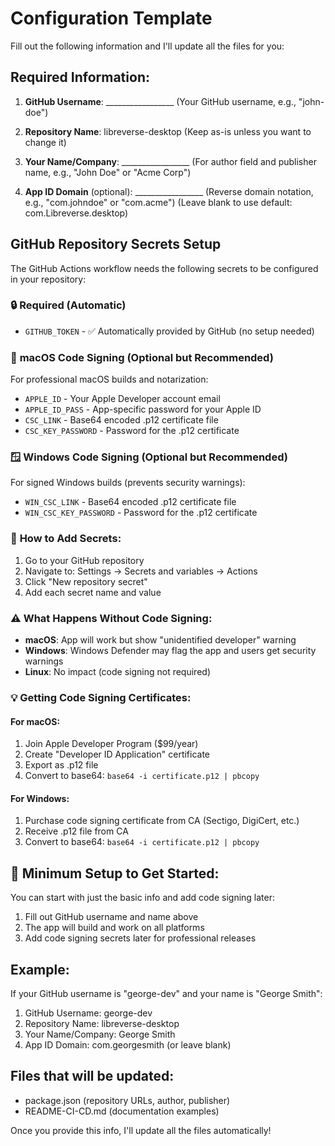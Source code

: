 # Configuration Template

Fill out the following information and I'll update all the files for you:

## Required Information:

1. **GitHub Username**: _________________
   (Your GitHub username, e.g., "john-doe")

2. **Repository Name**: libreverse-desktop
   (Keep as-is unless you want to change it)

3. **Your Name/Company**: _________________
   (For author field and publisher name, e.g., "John Doe" or "Acme Corp")

4. **App ID Domain** (optional): _________________
   (Reverse domain notation, e.g., "com.johndoe" or "com.acme")
   (Leave blank to use default: com.Libreverse.desktop)

## GitHub Repository Secrets Setup

The GitHub Actions workflow needs the following secrets to be configured in your repository:

### 🔒 **Required (Automatic)**
- `GITHUB_TOKEN` - ✅ Automatically provided by GitHub (no setup needed)

### 🍎 **macOS Code Signing (Optional but Recommended)**
For professional macOS builds and notarization:
- `APPLE_ID` - Your Apple Developer account email
- `APPLE_ID_PASS` - App-specific password for your Apple ID
- `CSC_LINK` - Base64 encoded .p12 certificate file
- `CSC_KEY_PASSWORD` - Password for the .p12 certificate

### 🪟 **Windows Code Signing (Optional but Recommended)**
For signed Windows builds (prevents security warnings):
- `WIN_CSC_LINK` - Base64 encoded .p12 certificate file
- `WIN_CSC_KEY_PASSWORD` - Password for the .p12 certificate

### 📝 **How to Add Secrets:**
1. Go to your GitHub repository
2. Navigate to: Settings → Secrets and variables → Actions
3. Click "New repository secret"
4. Add each secret name and value

### ⚠️ **What Happens Without Code Signing:**
- **macOS**: App will work but show "unidentified developer" warning
- **Windows**: Windows Defender may flag the app and users get security warnings
- **Linux**: No impact (code signing not required)

### 💡 **Getting Code Signing Certificates:**

#### For macOS:
1. Join Apple Developer Program ($99/year)
2. Create "Developer ID Application" certificate
3. Export as .p12 file
4. Convert to base64: `base64 -i certificate.p12 | pbcopy`

#### For Windows:
1. Purchase code signing certificate from CA (Sectigo, DigiCert, etc.)
2. Receive .p12 file from CA
3. Convert to base64: `base64 -i certificate.p12 | pbcopy`

## 🚦 **Minimum Setup to Get Started:**
You can start with just the basic info and add code signing later:
1. Fill out GitHub username and name above
2. The app will build and work on all platforms
3. Add code signing secrets later for professional releases

## Example:
If your GitHub username is "george-dev" and your name is "George Smith":

1. GitHub Username: george-dev
2. Repository Name: libreverse-desktop
3. Your Name/Company: George Smith
4. App ID Domain: com.georgesmith (or leave blank)

## Files that will be updated:
- package.json (repository URLs, author, publisher)
- README-CI-CD.md (documentation examples)

Once you provide this info, I'll update all the files automatically!

